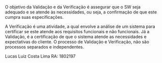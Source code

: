 O objetivo da Validação e da Verificação é assegurar que o SW seja adequado e se atende às necessidades,
ou seja, a confirmação de que este cumpra suas especificações.

A Verificação é uma atividade, a qual envolve a análise de um sistema para certificar se este atende aos
requisitos funcionais e não funcionais. Já a Validação, é a certificação de que o sistema atende as
necessidades e expectativas do cliente. O processo de Validação e Verificação, não são processos separados
e independentes.

Lucas Luiz Costa Lima
RA: 1802197
